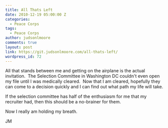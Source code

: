 ```yaml
---
title: All Thats Left
date: 2010-12-19 05:00:00 Z
categories:
  - Peace Corps
tags:
  - Peace Corps
author: judsonlmoore
comments: true
layout: post
link: https://git.judsonlmoore.com/all-thats-left/
wordpress_id: 72
---
```


All that stands between me and getting on the airplane is the actual invitation.  The Selection Committee in Washington DC couldn't even open my file until I was medically cleared.  Now that I am cleared, hopefully they can come to a decision quickly and I can find out what path my life will take.

If the selection committee has half of the enthusiasm for me that my recruiter had, then this should be a no-brainer for them.

Now I really am holding my breath.

JM
